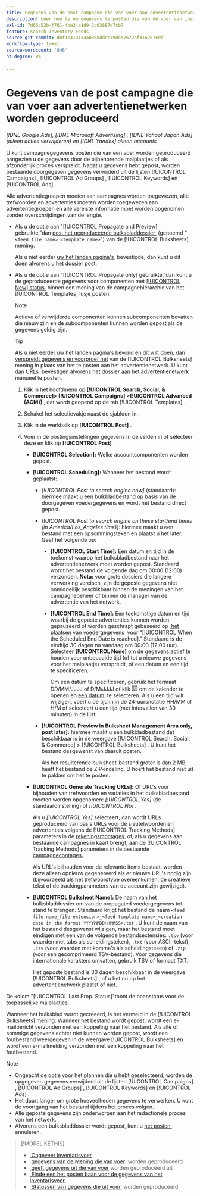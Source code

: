 ```yaml
---
title: Gegevens van de post campagne die van voer aan advertentienetwerken worden geproduceerd
description: Leer hoe te om gegevens te posten die van de voer van inventarisgegevens aan advertentienetwerken worden geproduceerd.
exl-id: 7d66c52b-f761-4be2-a1d9-2c63887d7cb7
feature: Search Inventory Feeds
source-git-commit: d0f1c413134a0868ddec79ded7672af316267edd
workflow-type: tm+mt
source-wordcount: '846'
ht-degree: 0%

---
```


# Gegevens van de post campagne die van voer aan advertentienetwerken worden geproduceerd

*[!DNL Google Ads], [!DNL Microsoft Advertising] , [!DNL Yahoo! Japan Ads] (alleen acties verwijderen) en [!DNL Yandex] alleen accounts*

U kunt campagnegegevens posten die van een voer worden geproduceerd aangezien u de gegevens door de bijbehorende malplaatjes of als afzonderlijk proces verspreidt. Nadat u gegevens hebt gepost, worden bestaande doorgegeven gegevens verwijderd uit de lijsten [!UICONTROL Campaigns] , [!UICONTROL Ad Groups] , [!UICONTROL Keywords] en [!UICONTROL Ads] .

Alle advertentiegroepen moeten aan campagnes worden toegewezen, alle trefwoorden en advertenties moeten worden toegewezen aan advertentiegroepen en alle vereiste informatie moet worden opgenomen zonder overschrijdingen van de lengte.

* Als u de optie aan &quot;[!UICONTROL Propagate and Preview] gebruikte,&quot;dan [&#x200B; post het geproduceerde bulksbladdossier &#x200B;](/help/search-social-commerce/campaign-management/bulksheets/bulksheet-post.md) (genoemd &quot;`<feed file name>_<template name>`&quot;) van de [!UICONTROL Bulksheets] mening.

  Als u niet eerder [&#x200B; uw het landen pagina&#39;s &#x200B;](/help/search-social-commerce/campaign-management/bulksheets/bulksheet-validate-landing-pages.md) bevestigde, dan kunt u dit doen alvorens u het dossier post.

* Als u de optie aan &quot;[!UICONTROL Propagate only] gebruikte,&quot;dan kunt u de geproduceerde gegevens voor componenten met [[!UICONTROL New] status &#x200B;](propagated-data-status.md) binnen een mening van de campagnehiërarchie van het [!UICONTROL Templates] lusje posten.

  >[!NOTE]
  >
  >Actieve of verwijderde componenten kunnen subcomponenten bevatten die nieuw zijn en de subcomponenten kunnen worden gepost als de gegevens geldig zijn.

  >[!TIP]
  >
  >Als u niet eerder uw het landen pagina&#39;s bevond en dit wilt doen, dan [&#x200B; verspreidt gegevens en voorproef het &#x200B;](feed-data-propagate.md) van de [!UICONTROL Bulksheets] mening in plaats van het te posten aan het advertentienetwerk. U kunt dan [&#x200B; URLs &#x200B;](/help/search-social-commerce/campaign-management/bulksheets/bulksheet-validate-landing-pages.md) bevestigen alvorens het dossier aan het advertentienetwerk manueel te posten.

   1. Klik in het hoofdmenu op **[!UICONTROL Search, Social, & Commerce]> [!UICONTROL Campaigns] >[!UICONTROL Advanced (ACM)]** , dat wordt geopend op de tab [!UICONTROL Templates] .

   1. Schakel het selectievakje naast de sjabloon in.

   1. Klik in de werkbalk op **[!UICONTROL Post]** .

   1. Voer in de postingsinstellingen gegevens in de velden in of selecteer deze en klik op **[!UICONTROL Post]** .

      * **[!UICONTROL Selection]:** Welke accountcomponenten worden gepost.

      * **[!UICONTROL Scheduling]:** Wanneer het bestand wordt geplaatst:

         * *[!UICONTROL Post to search engine now]* (standaard): hiermee maakt u een bulkbladbestand op basis van de doorgegeven voedergegevens en wordt het bestand direct gepost.

         * *[!UICONTROL Post to search engine on these start/end times (in America/Los_Angeles time)]:* hiermee maakt u een bestand met een opsommingsteken en plaatst u het later. Geef het volgende op:

            * **[!UICONTROL Start Time]:** Een datum en tijd in de toekomst waarop het bulksbladbestand naar het advertentienetwerk moet worden gepost. Standaard wordt het bestand de volgende dag om 00:00 (12:00) verzonden. **Nota:** voor grote dossiers die langere verwerking vereisen, zijn de geposte gegevens niet onmiddellijk beschikbaar binnen de meningen van het campagnebeheer of binnen de manager van de advertentie van het netwerk.

            * **[!UICONTROL End Time]:** Een toekomstige datum en tijd waarbij de geposte advertenties kunnen worden gepauzeerd of worden geschrapt gebaseerd op [&#x200B; het plaatsen van voedergegevens &#x200B;](feed-settings-manage.md#feed-data-settings) voor &quot;[!UICONTROL When the Scheduled End Date is reached].&quot; Standaard is de eindtijd 30 dagen na vandaag om 00:00 (12:00 uur). Selecteer **[!UICONTROL None]** om de gegevens actief te houden voor onbepaalde tijd (of tot u nieuwe gegevens voor het malplaatje) verspreidt, of een datum en een tijd te specificeren.

              Om een datum te specificeren, gebruik het formaat DD/MM/JJJJ of D/M/JJJJ of klik ![&#128279;](/help/search-social-commerce/assets/calendar.png " Kalender ") om de kalender te openen en [&#x200B; een datum &#x200B;](/help/search-social-commerce/common-tasks/navigation-editing-selection/calendar.md) te selecteren.  Als u een tijd wilt wijzigen, voert u de tijd in in de 24-uursnotatie HH/MM of H/M of selecteert u een tijd (met intervallen van 30 minuten) in de lijst.

         * **[!UICONTROL Preview in Bulksheet Management Area only, post later]:** hiermee maakt u een bulkbladbestand dat beschikbaar is in de weergave [!UICONTROL Search, Social, & Commerce] > [!UICONTROL Bulksheets] . U kunt het bestand desgewenst van daaruit posten.

           Als het resulterende bulksheet-bestand groter is dan 2 MB, heeft het bestand de ZIP-indeling. U hoeft het bestand niet uit te pakken om het te posten.

      * **[!UICONTROL Generate Tracking URLs]:** Of URL&#39;s voor bijhouden van trefwoorden en variaties in het bulksbladbestand moeten worden opgenomen: *[!UICONTROL Yes]* (de standaardinstelling) of *[!UICONTROL No]* .

        Als u *[!UICONTROL Yes]* selecteert, dan wordt URLs geproduceerd van basis URLs voor de sleutelwoorden en advertenties volgens de [!UICONTROL Tracking Methods] parameters in de [&#x200B; rekeningsmontages &#x200B;](/help/search-social-commerce/campaign-management/accounts/ad-network-account-manage.md) of, als u gegevens aan bestaande campagnes in kaart brengt, aan de [!UICONTROL Tracking Methods] parameters in de bestaande [&#x200B; campagnecontages &#x200B;](/help/search-social-commerce/campaign-management/campaigns/campaign-manage.md).

        Als URL&#39;s bijhouden voor de relevante items bestaat, worden deze alleen opnieuw gegenereerd als er nieuwe URL&#39;s nodig zijn (bijvoorbeeld als het trefwoordtype overeenkomen, de creatieve tekst of de trackingparameters van de account zijn gewijzigd).

      * **[!UICONTROL Bulksheet Name]:** De naam van het bulksbladdossier om van de propagated voedergegevens tot stand te brengen. Standaard krijgt het bestand de naam `<feed file name_file extension>_<feed template name>_<creation date in the format YYYYMMDDHHMMSS>.txt` . U kunt de naam van het bestand desgewenst wijzigen, maar het bestand moet eindigen met een van de volgende bestandsextensies: `.tsv` (voor waarden met tabs als scheidingsteken), `.txt` (voor ASCII-tekst), `.csv` (voor waarden met komma&#39;s als scheidingsteken) of `.zip` (voor een gecomprimeerd TSV-bestand). Voor gegevens die internationale karakters omvatten, gebruik TSV of formaat TXT.

        Het geposte bestand is 30 dagen beschikbaar in de weergave [!UICONTROL Bulksheets] , of u het nu op het advertentienetwerk plaatst of niet.

De kolom &quot;[!UICONTROL Last Prop. Status]&quot;toont de baanstatus voor de toepasselijke malplaatjes.

Wanneer het bulksblad wordt gecreeerd, is het vermeld in de [!UICONTROL Bulksheets] mening. Wanneer het bestand wordt gepost, wordt een e-mailbericht verzonden met een koppeling naar het bestand. Als alle of sommige gegevens echter niet kunnen worden gepost, wordt een foutbestand weergegeven in de weergave [!UICONTROL Bulksheets] en wordt een e-mailmelding verzonden met een koppeling naar het foutbestand.

>[!NOTE]
>
>* Ongeacht de optie voor het plannen die u hebt geselecteerd, worden de opgegeven gegevens verwijderd uit de lijsten [!UICONTROL Campaigns] , [!UICONTROL Ad Groups] , [!UICONTROL Keywords] en [!UICONTROL Ads] .
>* Het duurt langer om grote hoeveelheden gegevens te verwerken. U kunt de voortgang van het bestand tijdens het proces volgen.
>* Alle geposte gegevens zijn onderworpen aan het redactionele proces van het netwerk.
>* Alvorens een bulksbladdossier wordt gepost, kunt u [&#x200B; het posten &#x200B;](/help/search-social-commerce/campaign-management/bulksheets/bulksheet-stop-job.md) annuleren.

>[!MORELIKETHIS]
>
>* [&#x200B; Ongeveer inventarisvoer &#x200B;](inventory-feeds-about.md)
>* [&#x200B; gegevens van de Mening die van voer &#x200B;](propagated-data-view.md) worden geproduceerd
>* [&#x200B; geeft gegevens uit die van voer &#x200B;](propagated-data-edit.md) worden geproduceerd uit
>* [&#x200B; Einde een het posten baan voor de gegevens van het inventarisvoer &#x200B;](stop-job.md)
>* [&#x200B; Statussen van gegevens die uit voer &#x200B;](propagated-data-status.md) worden geproduceerd
